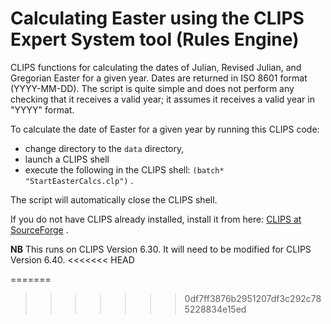 Calculating Easter using the CLIPS Expert System tool (Rules Engine)
====================================================================

CLIPS functions for calculating the dates of Julian, Revised Julian, and Gregorian Easter for a given year. Dates are returned in ISO 8601 format (YYYY-MM-DD). The script is quite simple and does not perform any checking that it receives a valid year; it assumes it receives a valid year in "YYYY" format.

To calculate the date of Easter for a given year by running this CLIPS code: 

  * change directory to the `data` directory,
  * launch a CLIPS shell
  * execute the following in the CLIPS shell: `(batch* "StartEasterCalcs.clp")` .

The script will automatically close the CLIPS shell.

If you do not have CLIPS already installed, install it from here: [CLIPS at SourceForge](https://sourceforge.net/projects/clipsrules/files/CLIPS/6.30/) .

**NB** This runs on CLIPS Version 6.30. It will need to be modified for CLIPS Version 6.40.
<<<<<<< HEAD

=======
>>>>>>> 0df7ff3876b2951207df3c292c785228834e15ed

